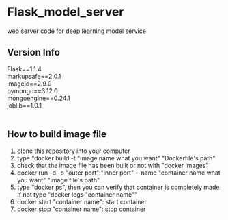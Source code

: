# Flask_model_server
web server code for deep learning model service
<br>

## Version Info
Flask==1.1.4 <br>
markupsafe==2.0.1 <br>
imageio==2.9.0 <br>
pymongo==3.12.0 <br>
mongoengine==0.24.1 <br>
joblib==1.0.1 <br>
<br>

## How to build image file
1. clone this repository into your computer
2. type "docker build -t "image name what you want" "Dockerfile's path"
3. check that the image file has been built or not with "docker images"
4. docker run -d -p "outer port":"inner port" --name "container name what you want" "image file's path"
5. type "docker ps", then you can verify that container is completely made. If not type "docker logs "container name""
6. docker start "container name": start container
7. docker stop "container name": stop container

